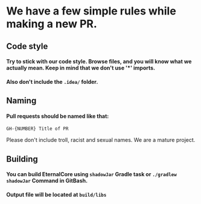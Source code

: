 # We have a few simple rules while making a new PR.

## Code style

#### Try to stick with our code style. Browse files, and you will know what we actually mean. Keep in mind that we don't use '*' imports.

#### Also don't include the `.idea/` folder.

## Naming

#### Pull requests should be named like that:

`GH-{NUMBER} Title of PR`

Please don't include troll, racist and sexual names. We are a mature project.

## Building

#### You can build EternalCore using `shadowJar` Gradle task or `./gradlew shadowJar` Command in GitBash.

#### Output file will be located at `build/libs`
